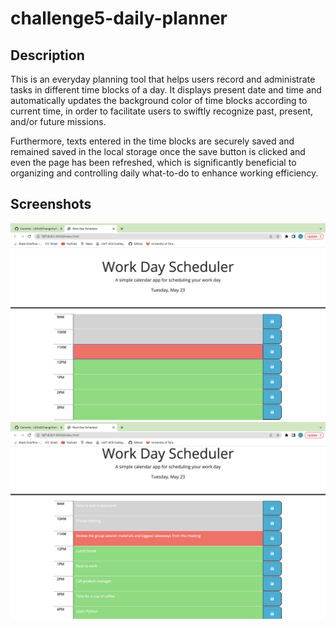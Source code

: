 # challenge5-daily-planner

## Description

This is an everyday planning tool that helps users record and administrate tasks in different time blocks of a day. It displays present date and time and automatically updates the background color of time blocks according to current time, in order to facilitate users to swiftly recognize past, present, and/or future missions.

Furthermore, texts entered in the time blocks are securely saved and remained saved in the local storage once the save button is clicked and even the page has been refreshed, which is significantly beneficial to organizing and controlling daily what-to-do to enhance working efficiency.

## Screenshots

![Screenshot1](https://github.com/LEOoOChang/challenge5-daily-planner/blob/main/assets/Screenshot%202023-05-23%20at%2011.18.32%20AM.png)
![Screenshot2](https://github.com/LEOoOChang/challenge5-daily-planner/blob/main/assets/Screenshot%202023-05-23%20at%2011.26.43%20AM.png)